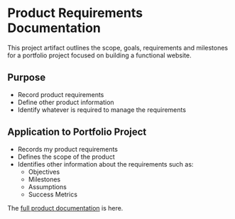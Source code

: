 # Product Requirements Documentation
This project artifact outlines the scope, goals, requirements and milestones for a portfolio project focused on building a functional website.
## Purpose
* Record product requirements
* Define other product information
* Identify whatever is required to manage the requirements

## Application to Portfolio Project
* Records my product requirements
* Defines the scope of the product
* Identifies other information about the requirements such as:
   * Objectives
   * Milestones
   * Assumptions
   * Success Metrics

The [full product documentation](https://github.com/kolibriBlitz/kolibriBlitz.github.io/tree/main/Documents/AP-portfolio-website-plan.pdf) is here.
